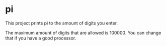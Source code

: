 # pi

This project prints pi to the amount of digits you enter.

The maximum amount of digits that are allowed is 100000. You can change that if you have a good processor.

